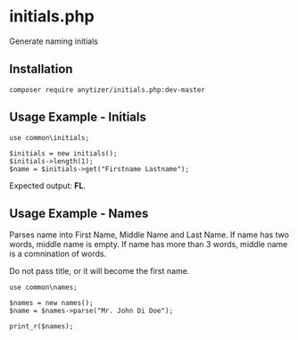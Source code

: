 # initials.php

Generate naming initials


## Installation

    composer require anytizer/initials.php:dev-master


## Usage Example - Initials

    use common\initials;

    $initials = new initials();
	$initials->length(1);
    $name = $initials->get("Firstname Lastname");

Expected output: __FL__.


## Usage Example - Names

Parses name into First Name, Middle Name and Last Name.
If name has two words, middle name is empty.
If name has more than 3 words, middle name is a comnination of words.

Do not pass title, or it will become the first name.

    use common\names;

    $names = new names();
	$name = $names->parse("Mr. John Di Doe");

    print_r($names);
